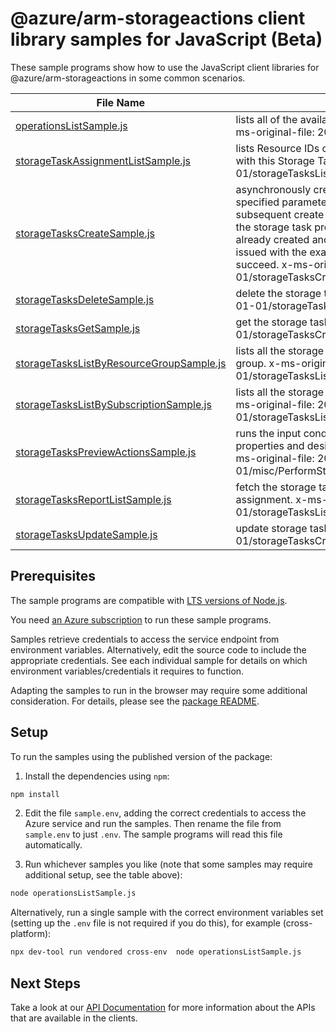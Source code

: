 # @azure/arm-storageactions client library samples for JavaScript (Beta)

These sample programs show how to use the JavaScript client libraries for @azure/arm-storageactions in some common scenarios.

| **File Name**                                                                     | **Description**                                                                                                                                                                                                                                                                                                                                                                                                                                                        |
| --------------------------------------------------------------------------------- | ---------------------------------------------------------------------------------------------------------------------------------------------------------------------------------------------------------------------------------------------------------------------------------------------------------------------------------------------------------------------------------------------------------------------------------------------------------------------- |
| [operationsListSample.js][operationslistsample]                                   | lists all of the available Storage Actions Rest API operations. x-ms-original-file: 2023-01-01/misc/OperationsList.json                                                                                                                                                                                                                                                                                                                                                |
| [storageTaskAssignmentListSample.js][storagetaskassignmentlistsample]             | lists Resource IDs of the Storage Task Assignments associated with this Storage Task. x-ms-original-file: 2023-01-01/storageTasksList/ListStorageTaskAssignmentIds.json                                                                                                                                                                                                                                                                                                |
| [storageTasksCreateSample.js][storagetaskscreatesample]                           | asynchronously creates a new storage task resource with the specified parameters. If a storage task is already created and a subsequent create request is issued with different properties, the storage task properties will be updated. If a storage task is already created and a subsequent create or update request is issued with the exact same set of properties, the request will succeed. x-ms-original-file: 2023-01-01/storageTasksCrud/PutStorageTask.json |
| [storageTasksDeleteSample.js][storagetasksdeletesample]                           | delete the storage task resource. x-ms-original-file: 2023-01-01/storageTasksCrud/DeleteStorageTask.json                                                                                                                                                                                                                                                                                                                                                               |
| [storageTasksGetSample.js][storagetasksgetsample]                                 | get the storage task properties x-ms-original-file: 2023-01-01/storageTasksCrud/GetStorageTask.json                                                                                                                                                                                                                                                                                                                                                                    |
| [storageTasksListByResourceGroupSample.js][storagetaskslistbyresourcegroupsample] | lists all the storage tasks available under the given resource group. x-ms-original-file: 2023-01-01/storageTasksList/ListStorageTasksByResourceGroup.json                                                                                                                                                                                                                                                                                                             |
| [storageTasksListBySubscriptionSample.js][storagetaskslistbysubscriptionsample]   | lists all the storage tasks available under the subscription. x-ms-original-file: 2023-01-01/storageTasksList/ListStorageTasksBySubscription.json                                                                                                                                                                                                                                                                                                                      |
| [storageTasksPreviewActionsSample.js][storagetaskspreviewactionssample]           | runs the input conditions against input object metadata properties and designates matched objects in response. x-ms-original-file: 2023-01-01/misc/PerformStorageTaskActionsPreview.json                                                                                                                                                                                                                                                                               |
| [storageTasksReportListSample.js][storagetasksreportlistsample]                   | fetch the storage tasks run report summary for each assignment. x-ms-original-file: 2023-01-01/storageTasksList/ListStorageTasksRunReportSummary.json                                                                                                                                                                                                                                                                                                                  |
| [storageTasksUpdateSample.js][storagetasksupdatesample]                           | update storage task properties x-ms-original-file: 2023-01-01/storageTasksCrud/PatchStorageTask.json                                                                                                                                                                                                                                                                                                                                                                   |

## Prerequisites

The sample programs are compatible with [LTS versions of Node.js](https://github.com/nodejs/release#release-schedule).

You need [an Azure subscription][freesub] to run these sample programs.

Samples retrieve credentials to access the service endpoint from environment variables. Alternatively, edit the source code to include the appropriate credentials. See each individual sample for details on which environment variables/credentials it requires to function.

Adapting the samples to run in the browser may require some additional consideration. For details, please see the [package README][package].

## Setup

To run the samples using the published version of the package:

1. Install the dependencies using `npm`:

```bash
npm install
```

2. Edit the file `sample.env`, adding the correct credentials to access the Azure service and run the samples. Then rename the file from `sample.env` to just `.env`. The sample programs will read this file automatically.

3. Run whichever samples you like (note that some samples may require additional setup, see the table above):

```bash
node operationsListSample.js
```

Alternatively, run a single sample with the correct environment variables set (setting up the `.env` file is not required if you do this), for example (cross-platform):

```bash
npx dev-tool run vendored cross-env  node operationsListSample.js
```

## Next Steps

Take a look at our [API Documentation][apiref] for more information about the APIs that are available in the clients.

[operationslistsample]: https://github.com/Azure/azure-sdk-for-js/blob/main/sdk/storageactions/arm-storageactions/samples/v1-beta/javascript/operationsListSample.js
[storagetaskassignmentlistsample]: https://github.com/Azure/azure-sdk-for-js/blob/main/sdk/storageactions/arm-storageactions/samples/v1-beta/javascript/storageTaskAssignmentListSample.js
[storagetaskscreatesample]: https://github.com/Azure/azure-sdk-for-js/blob/main/sdk/storageactions/arm-storageactions/samples/v1-beta/javascript/storageTasksCreateSample.js
[storagetasksdeletesample]: https://github.com/Azure/azure-sdk-for-js/blob/main/sdk/storageactions/arm-storageactions/samples/v1-beta/javascript/storageTasksDeleteSample.js
[storagetasksgetsample]: https://github.com/Azure/azure-sdk-for-js/blob/main/sdk/storageactions/arm-storageactions/samples/v1-beta/javascript/storageTasksGetSample.js
[storagetaskslistbyresourcegroupsample]: https://github.com/Azure/azure-sdk-for-js/blob/main/sdk/storageactions/arm-storageactions/samples/v1-beta/javascript/storageTasksListByResourceGroupSample.js
[storagetaskslistbysubscriptionsample]: https://github.com/Azure/azure-sdk-for-js/blob/main/sdk/storageactions/arm-storageactions/samples/v1-beta/javascript/storageTasksListBySubscriptionSample.js
[storagetaskspreviewactionssample]: https://github.com/Azure/azure-sdk-for-js/blob/main/sdk/storageactions/arm-storageactions/samples/v1-beta/javascript/storageTasksPreviewActionsSample.js
[storagetasksreportlistsample]: https://github.com/Azure/azure-sdk-for-js/blob/main/sdk/storageactions/arm-storageactions/samples/v1-beta/javascript/storageTasksReportListSample.js
[storagetasksupdatesample]: https://github.com/Azure/azure-sdk-for-js/blob/main/sdk/storageactions/arm-storageactions/samples/v1-beta/javascript/storageTasksUpdateSample.js
[apiref]: https://learn.microsoft.com/javascript/api/@azure/arm-storageactions?view=azure-node-preview
[freesub]: https://azure.microsoft.com/free/
[package]: https://github.com/Azure/azure-sdk-for-js/tree/main/sdk/storageactions/arm-storageactions/README.md
